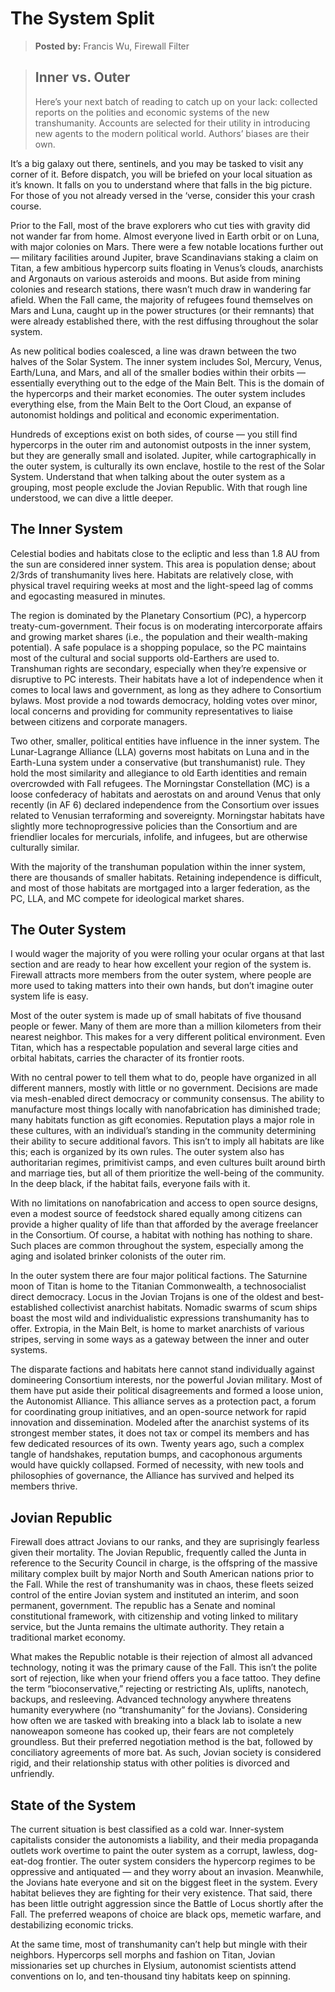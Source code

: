 # The System Split

> **Posted by:** Francis Wu, Firewall Filter

<blockquote>

## Inner vs. Outer

Here’s your next batch of reading to catch up on your lack: collected reports on the polities and economic systems of the new transhumanity. Accounts are selected for their utility in introducing new agents to the modern political world. Authors’ biases are their own.

</blockquote>

It’s a big galaxy out there, sentinels, and you may be tasked to visit any corner of it. Before dispatch, you will be briefed on your local situation as it’s known. It falls on you to understand where that falls in the big picture. For those of you not already versed in the ‘verse, consider this your crash course.

Prior to the Fall, most of the brave explorers who cut ties with gravity did not wander far from home. Almost everyone lived in Earth orbit or on Luna, with major colonies on Mars. There were a few notable locations further out — military facilities around Jupiter, brave Scandinavians staking a claim on Titan, a few ambitious hypercorp suits floating in Venus’s clouds, anarchists and Argonauts on various asteroids and moons. But aside from mining colonies and research stations, there wasn’t much draw in wandering far afield. When the Fall came, the majority of refugees found themselves on Mars and Luna, caught up in the power structures (or their remnants) that were already established there, with the rest diffusing throughout the solar system.

As new political bodies coalesced, a line was drawn between the two halves of the Solar System. The inner system includes Sol, Mercury, Venus, Earth/Luna, and Mars, and all of the smaller bodies within their orbits — essentially everything out to the edge of the Main Belt. This is the domain of the hypercorps and their market economies. The outer system includes everything else, from the Main Belt to the Oort Cloud, an expanse of autonomist holdings and political and economic experimentation.

Hundreds of exceptions exist on both sides, of course — you still find hypercorps in the outer rim and autonomist outposts in the inner system, but they are generally small and isolated. Jupiter, while cartographically in the outer system, is culturally its own enclave, hostile to the rest of the Solar System. Understand that when talking about the outer system as a grouping, most people exclude the Jovian Republic. With that rough line understood, we can dive a little deeper.

## The Inner System

Celestial bodies and habitats close to the ecliptic and less than 1.8&nbsp;AU from the sun are considered inner system. This area is population dense; about 2/3rds of transhumanity lives here. Habitats are relatively close, with physical travel requiring weeks at most and the light-speed lag of comms and egocasting measured in minutes.

The region is dominated by the Planetary Consortium (PC), a hypercorp treaty-cum-government. Their focus is on moderating intercorporate affairs and growing market shares (i.e., the population and their wealth-making potential). A safe populace is a shopping populace, so the PC maintains most of the cultural and social supports old-Earthers are used to. Transhuman rights are secondary, especially when they’re expensive or disruptive to PC interests. Their habitats have a lot of independence when it comes to local laws and government, as long as they adhere to Consortium bylaws. Most provide a nod towards democracy, holding votes over minor, local concerns and providing for community representatives to liaise between citizens and corporate managers.

Two other, smaller, political entities have influence in the inner system. The Lunar-Lagrange Alliance (LLA) governs most habitats on Luna and in the Earth-Luna system under a conservative (but transhumanist) rule. They hold the most similarity and allegiance to old Earth identities and remain overcrowded with Fall refugees. The Morningstar Constellation (MC) is a loose confederacy of habitats and aerostats on and around Venus that only recently (in AF 6) declared independence from the Consortium over issues related to Venusian terraforming and sovereignty. Morningstar habitats have slightly more technoprogressive policies than the Consortium and are friendlier locales for mercurials, infolife, and infugees, but are otherwise culturally similar.

With the majority of the transhuman population within the inner system, there are thousands of smaller habitats. Retaining independence is difficult, and most of those habitats are mortgaged into a larger federation, as the PC, LLA, and MC compete for ideological market shares.

## The Outer System

I would wager the majority of you were rolling your ocular organs at that last section and are ready to hear how excellent your region of the system is. Firewall attracts more members from the outer system, where people are more used to taking matters into their own hands, but don’t imagine outer system life is easy.

Most of the outer system is made up of small habitats of five thousand people or fewer. Many of them are more than a million kilometers from their nearest neighbor. This makes for a very different political environment. Even Titan, which has a respectable population and several large cities and orbital habitats, carries the character of its frontier roots.

With no central power to tell them what to do, people have organized in all different manners, mostly with little or no government. Decisions are made via mesh-enabled direct democracy or community consensus. The ability to manufacture most things locally with nanofabrication has diminished trade; many habitats function as gift economies. Reputation plays a major role in these cultures, with an individual’s standing in the community determining their ability to secure additional favors. This isn’t to imply all habitats are like this; each is organized by its own rules. The outer system also has authoritarian regimes, primitivist camps, and even cultures built around birth and marriage ties, but all of them prioritize the well-being of the community. In the deep black, if the habitat fails, everyone fails with it.

With no limitations on nanofabrication and access to open source designs, even a modest source of feedstock shared equally among citizens can provide a higher quality of life than that afforded by the average freelancer in the Consortium. Of course, a habitat with nothing has nothing to share. Such places are common throughout the system, especially among the aging and isolated brinker colonists of the outer rim.

In the outer system there are four major political factions. The Saturnine moon of Titan is home to the Titanian Commonwealth, a technosocialist direct democracy. Locus in the Jovian Trojans is one of the oldest and best-established collectivist anarchist habitats. Nomadic swarms of scum ships boast the most wild and individualistic expressions transhumanity has to offer. Extropia, in the Main Belt, is home to market anarchists of various stripes, serving in some ways as a gateway between the inner and outer systems.

The disparate factions and habitats here cannot stand individually against domineering Consortium interests, nor the powerful Jovian military. Most of them have put aside their political disagreements and formed a loose union, the Autonomist Alliance. This alliance serves as a protection pact, a forum for coordinating group initiatives, and an open-source network for rapid innovation and dissemination. Modeled after the anarchist systems of its strongest member states, it does not tax or compel its members and has few dedicated resources of its own. Twenty years ago, such a complex tangle of handshakes, reputation bumps, and cacophonous arguments would have quickly collapsed. Formed of necessity, with new tools and philosophies of governance, the Alliance has survived and helped its members thrive.

## Jovian Republic

Firewall does attract Jovians to our ranks, and they are suprisingly fearless given their mortality. The Jovian Republic, frequently called the Junta in reference to the Security Council in charge, is the offspring of the massive military complex built by major North and South American nations prior to the Fall. While the rest of transhumanity was in chaos, these fleets seized control of the entire Jovian system and instituted an interim, and soon permanent, government. The republic has a Senate and nominal constitutional framework, with citizenship and voting linked to military service, but the Junta remains the ultimate authority. They retain a traditional market economy.

What makes the Republic notable is their rejection of almost all advanced technology, noting it was the primary cause of the Fall. This isn’t the polite sort of rejection, like when your friend offers you a face tattoo. They define the term “bioconservative,” rejecting or restricting AIs, uplifts, nanotech, backups, and resleeving. Advanced technology anywhere threatens humanity everywhere (no “transhumanity” for the Jovians). Considering how often we are tasked with breaking into a black lab to isolate a new nanoweapon someone has cooked up, their fears are not completely groundless. But their preferred negotiation method is the bat, followed by conciliatory agreements of more bat. As such, Jovian society is considered rigid, and their relationship status with other polities is divorced and unfriendly.

## State of the System

The current situation is best classified as a cold war. Inner-system capitalists consider the autonomists a liability, and their media propaganda outlets work overtime to paint the outer system as a corrupt, lawless, dog-eat-dog frontier. The outer system considers the hypercorp regimes to be oppressive and antiquated — and they worry about an invasion. Meanwhile, the Jovians hate everyone and sit on the biggest fleet in the system. Every habitat believes they are fighting for their very existence. That said, there has been little outright aggression since the Battle of Locus shortly after the Fall. The preferred weapons of choice are black ops, memetic warfare, and destabilizing economic tricks.

At the same time, most of transhumanity can’t help but mingle with their neighbors. Hypercorps sell morphs and fashion on Titan, Jovian missionaries set up churches in Elysium, autonomist scientists attend conventions on Io, and ten-thousand tiny habitats keep on spinning.

